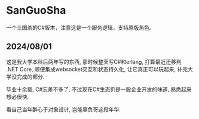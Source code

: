 SanGuoSha
=========

一个三国杀的C#版本，注意这是一个服务逻辑，支持原版角色。

2024/08/01
----------

这是我大学本科后两年写的东西, 那时候整天写C#和erlang, 打算最近迁移到 .NET Core, 
顺便集成websocket交互和状态持久化, 让它真正可以玩起来, 补完大学没完成的部分.

毕业十余载, C#忘差不多了, 不过现在C#生态仍是一股企业开发的味道, 熟悉起来想必很快.

看自己当年醉心于对象设计, 岂能辜负哥这段年华.
